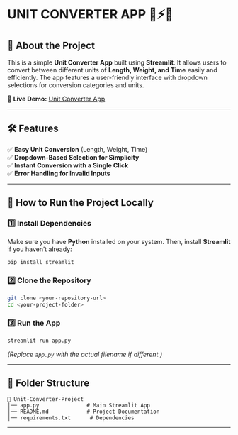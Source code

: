 # UNIT CONVERTER APP 💠⚡📐

## 📌 About the Project
This is a simple **Unit Converter App** built using **Streamlit**. It allows users to convert between different units of **Length, Weight, and Time** easily and efficiently. The app features a user-friendly interface with dropdown selections for conversion categories and units.

🔗 **Live Demo:** [Unit Converter App](https://saraasif2024-growth-mind-set-project-02-unit-converter-lg4xei.streamlit.app/)

---

## 🛠 Features
✅ **Easy Unit Conversion** (Length, Weight, Time)  
✅ **Dropdown-Based Selection for Simplicity**  
✅ **Instant Conversion with a Single Click**  
✅ **Error Handling for Invalid Inputs**  

---

## 🚀 How to Run the Project Locally

### 1️⃣ Install Dependencies
Make sure you have **Python** installed on your system. Then, install **Streamlit** if you haven’t already:
```sh
pip install streamlit
```

### 2️⃣ Clone the Repository
```sh
git clone <your-repository-url>
cd <your-project-folder>
```

### 3️⃣ Run the App
```sh
streamlit run app.py
```
*(Replace `app.py` with the actual filename if different.)*

---

## 📂 Folder Structure
```
📁 Unit-Converter-Project
│── app.py               # Main Streamlit App
│── README.md            # Project Documentation
│── requirements.txt      # Dependencies
```

---


